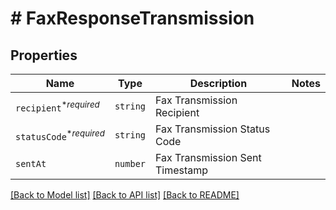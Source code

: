 # # FaxResponseTransmission



## Properties

Name | Type | Description | Notes
------------ | ------------- | ------------- | -------------
| `recipient`<sup>*_required_</sup> | ```string``` |  Fax Transmission Recipient  |  |
| `statusCode`<sup>*_required_</sup> | ```string``` |  Fax Transmission Status Code  |  |
| `sentAt` | ```number``` |  Fax Transmission Sent Timestamp  |  |

[[Back to Model list]](../../README.md#models) [[Back to API list]](../../README.md#endpoints) [[Back to README]](../../README.md)
